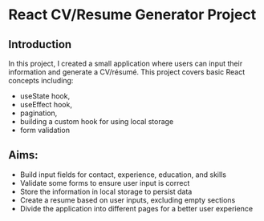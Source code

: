 # React CV/Resume Generator Project

## Introduction
In this project, I created a small application where users can input their information and generate a CV/résumé. This project covers basic React concepts including:
* useState hook,
* useEffect hook,
* pagination,
* building a custom hook for using local storage
* form validation 


## Aims:
* Build input fields for contact, experience, education, and skills
* Validate some forms to ensure user input is correct
* Store the information in local storage to persist data
* Create a resume based on user inputs, excluding empty sections
* Divide the application into different pages for a better user experience
